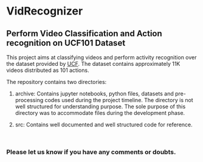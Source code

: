 # VidRecognizer

## Perform Video Classification and Action recognition on UCF101 Dataset

This project aims at classifying videos and perform activity recognition over the dataset provided by [UCF](https://www.crcv.ucf.edu/data/UCF101.php). The dataset contains approximately 11K videos distributed as 101 actions.<br/>

The repository contains two directories: <br/>

1. archive: Contains jupyter notebooks, python files, datasets and pre-processing codes used during the project timeline. The directory is not well structured for understanding purpose. The sole purpose of this directory was to accommodate files during the development phase.

2. src: Contains well documented and well structured code for reference. 
<br/>

### Please let us know if you have any comments or doubts.

